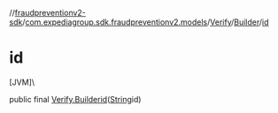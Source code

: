 //[fraudpreventionv2-sdk](../../../../index.md)/[com.expediagroup.sdk.fraudpreventionv2.models](../../index.md)/[Verify](../index.md)/[Builder](index.md)/[id](id.md)

# id

[JVM]\

public final [Verify.Builder](index.md)[id](id.md)([String](https://docs.oracle.com/javase/8/docs/api/java/lang/String.html)id)
